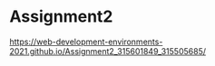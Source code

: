 # Assignment2
 
https://web-development-environments-2021.github.io/Assignment2_315601849_315505685/
